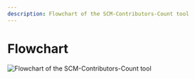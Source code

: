 ```yaml
---
description: Flowchart of the SCM-Contributors-Count tool
---
```


# Flowchart

![Flowchart of the SCM-Contributors-Count tool](../../../../../.gitbook/assets/flowchart.png)
